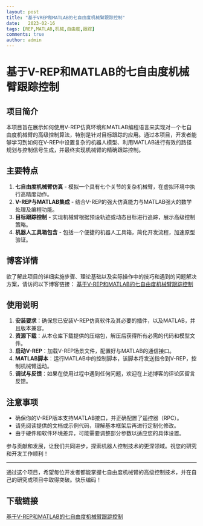 ```yaml
---
layout: post
title: "基于VREP和MATLAB的七自由度机械臂跟踪控制"
date:   2023-02-16
tags: [REP,MATLAB,机械,自由度,跟踪]
comments: true
author: admin
---
```

# 基于V-REP和MATLAB的七自由度机械臂跟踪控制

## 项目简介

本项目旨在展示如何使用V-REP仿真环境和MATLAB编程语言来实现对一个七自由度机械臂的高级控制算法，特别是针对目标跟踪的应用。通过本项目，开发者能够学习到如何在V-REP中设置复杂的机器人模型、利用MATLAB进行有效的路径规划与控制信号生成，并最终实现机械臂的精确跟踪控制。

## 主要特点

1. **七自由度机械臂仿真** - 模拟一个具有七个关节的复杂机械臂，在虚拟环境中执行高精度动作。
2. **V-REP与MATLAB集成** - 结合V-REP的强大仿真能力与MATLAB强大的数学处理及编程功能。
3. **目标跟踪控制** - 实现机械臂根据预设轨迹或动态目标进行追踪，展示高级控制策略。
4. **机器人工具箱包含** - 包括一个便捷的机器人工具箱，简化开发流程，加速原型验证。

## 博客详情

欲了解此项目的详细实施步骤、理论基础以及实际操作中的技巧和遇到的问题解决方案，请访问以下博客链接：
[基于V-REP和MATLAB的七自由度机械臂跟踪控制](https://blog.csdn.net/qq_33243369/article/details/92422980)

## 使用说明

1. **安装要求**：确保您已安装V-REP仿真软件及其必要的插件，以及MATLAB，并且版本兼容。
2. **资源下载**：从本仓库下载提供的压缩包，解压后获得所有必需的代码和模型文件。
3. **启动V-REP**：加载V-REP场景文件，配置好与MATLAB的通信接口。
4. **MATLAB脚本**：运行MATLAB中的控制脚本，该脚本将发送指令到V-REP，控制机械臂运动。
5. **调试与反馈**：如果在使用过程中遇到任何问题，欢迎在上述博客的评论区留言反馈。

## 注意事项

- 确保你的V-REP版本支持MATLAB接口，并正确配置了遥控器（RPC）。
- 请先阅读提供的文档或示例代码，理解基本框架后再进行定制化修改。
- 由于硬件和软件环境差异，可能需要调整部分参数以适应您的具体设置。

参与贡献和发展，让我们共同进步，探索机器人控制技术的更深领域。祝您的研究和开发工作顺利！

---

通过这个项目，希望每位开发者都能掌握七自由度机械臂的高级控制技术，并在自己的研究或项目中取得突破。快乐编码！

## 下载链接

[基于V-REP和MATLAB的七自由度机械臂跟踪控制](https://pan.quark.cn/s/ab613aa529a4)